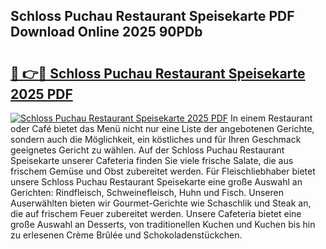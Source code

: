 ## Schloss Puchau Restaurant Speisekarte PDF Download Online 2025 90PDb

# <h2><a href="http://gc9at6.nevu.top/?p=Schloss+Puchau+Restaurant+Speisekarte">🔗 👉🔴 Schloss Puchau Restaurant Speisekarte 2025 PDF</a></h2>

[![Schloss Puchau Restaurant Speisekarte 2025 PDF](https://i.imgur.com/dBaPXMq.png)](http://gc9at6.nevu.top/?p=Schloss+Puchau+Restaurant+Speisekarte)
In einem Restaurant oder Café bietet das Menü nicht nur eine Liste der angebotenen Gerichte, sondern auch die Möglichkeit, ein köstliches und für Ihren Geschmack geeignetes Gericht zu wählen. Auf der Schloss Puchau Restaurant Speisekarte unserer Cafeteria finden Sie viele frische Salate, die aus frischem Gemüse und Obst zubereitet werden. Für Fleischliebhaber bietet unsere Schloss Puchau Restaurant Speisekarte eine große Auswahl an Gerichten: Rindfleisch, Schweinefleisch, Huhn und Fisch. Unseren Auserwählten bieten wir Gourmet-Gerichte wie Schaschlik und Steak an, die auf frischem Feuer zubereitet werden. Unsere Cafeteria bietet eine große Auswahl an Desserts, von traditionellen Kuchen und Kuchen bis hin zu erlesenen Crème Brûlée und Schokoladenstückchen.
